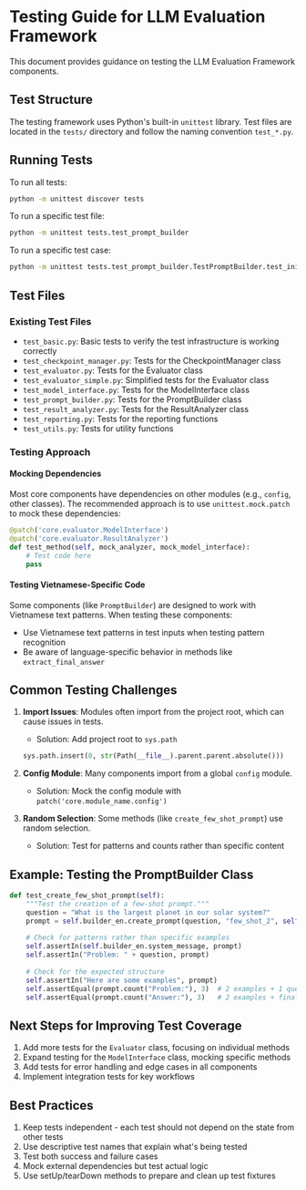 # Testing Guide for LLM Evaluation Framework

This document provides guidance on testing the LLM Evaluation Framework components.

## Test Structure

The testing framework uses Python's built-in `unittest` library. Test files are located in the `tests/` directory and follow the naming convention `test_*.py`.

## Running Tests

To run all tests:

```bash
python -m unittest discover tests
```

To run a specific test file:

```bash
python -m unittest tests.test_prompt_builder
```

To run a specific test case:

```bash
python -m unittest tests.test_prompt_builder.TestPromptBuilder.test_initialization
```

## Test Files

### Existing Test Files

- `test_basic.py`: Basic tests to verify the test infrastructure is working correctly
- `test_checkpoint_manager.py`: Tests for the CheckpointManager class
- `test_evaluator.py`: Tests for the Evaluator class
- `test_evaluator_simple.py`: Simplified tests for the Evaluator class
- `test_model_interface.py`: Tests for the ModelInterface class
- `test_prompt_builder.py`: Tests for the PromptBuilder class
- `test_result_analyzer.py`: Tests for the ResultAnalyzer class
- `test_reporting.py`: Tests for the reporting functions
- `test_utils.py`: Tests for utility functions

### Testing Approach

#### Mocking Dependencies

Most core components have dependencies on other modules (e.g., `config`, other classes). The recommended approach is to use `unittest.mock.patch` to mock these dependencies:

```python
@patch('core.evaluator.ModelInterface')
@patch('core.evaluator.ResultAnalyzer')
def test_method(self, mock_analyzer, mock_model_interface):
    # Test code here
    pass
```

#### Testing Vietnamese-Specific Code

Some components (like `PromptBuilder`) are designed to work with Vietnamese text patterns. When testing these components:

- Use Vietnamese text patterns in test inputs when testing pattern recognition
- Be aware of language-specific behavior in methods like `extract_final_answer`

## Common Testing Challenges

1. **Import Issues**: Modules often import from the project root, which can cause issues in tests.
   - Solution: Add project root to `sys.path`
   ```python
   sys.path.insert(0, str(Path(__file__).parent.parent.absolute()))
   ```

2. **Config Module**: Many components import from a global `config` module.
   - Solution: Mock the config module with `patch('core.module_name.config')`

3. **Random Selection**: Some methods (like `create_few_shot_prompt`) use random selection.
   - Solution: Test for patterns and counts rather than specific content

## Example: Testing the PromptBuilder Class

```python
def test_create_few_shot_prompt(self):
    """Test the creation of a few-shot prompt."""
    question = "What is the largest planet in our solar system?"
    prompt = self.builder_en.create_prompt(question, "few_shot_2", self.examples)
    
    # Check for patterns rather than specific examples
    self.assertIn(self.builder_en.system_message, prompt)
    self.assertIn("Problem: " + question, prompt)
    
    # Check for the expected structure
    self.assertIn("Here are some examples", prompt)
    self.assertEqual(prompt.count("Problem:"), 3)  # 2 examples + 1 question
    self.assertEqual(prompt.count("Answer:"), 3)   # 2 examples + final prompt
```

## Next Steps for Improving Test Coverage

1. Add more tests for the `Evaluator` class, focusing on individual methods
2. Expand testing for the `ModelInterface` class, mocking specific methods
3. Add tests for error handling and edge cases in all components
4. Implement integration tests for key workflows

## Best Practices

1. Keep tests independent - each test should not depend on the state from other tests
2. Use descriptive test names that explain what's being tested
3. Test both success and failure cases
4. Mock external dependencies but test actual logic
5. Use setUp/tearDown methods to prepare and clean up test fixtures 